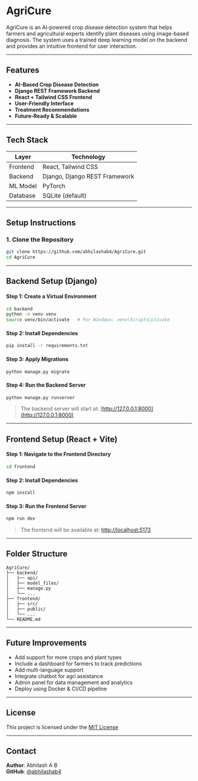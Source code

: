 
# AgriCure

AgriCure is an AI-powered crop disease detection system that helps farmers and agricultural experts identify plant diseases using image-based diagnosis. The system uses a trained deep learning model on the backend and provides an intuitive frontend for user interaction.

---

## Features

- **AI-Based Crop Disease Detection**
- **Django REST Framework Backend**
- **React + Tailwind CSS Frontend**
- **User-Friendly Interface**
- **Treatment Recommendations**
- **Future-Ready & Scalable**

---

## Tech Stack

| Layer      | Technology                   |
|------------|-------------------------------|
| Frontend   | React, Tailwind CSS           |
| Backend    | Django, Django REST Framework |
| ML Model   | PyTorch                       |
| Database   | SQLite (default)              |

---

## Setup Instructions

### 1. Clone the Repository

```bash
git clone https://github.com/abhilashab4/AgriCure.git
cd AgriCure
```

---

## Backend Setup (Django)

#### Step 1: Create a Virtual Environment

```bash
cd backend
python -m venv venv
source venv/bin/activate   # For Windows: venv\Scriptsctivate
```

#### Step 2: Install Dependencies

```bash
pip install -r requirements.txt
```

#### Step 3: Apply Migrations

```bash
python manage.py migrate
```

#### Step 4: Run the Backend Server

```bash
python manage.py runserver
```

> The backend server will start at: [http://127.0.0.1:8000](http://127.0.0.1:8000)

---

## Frontend Setup (React + Vite)

#### Step 1: Navigate to the Frontend Directory

```bash
cd frontend
```

#### Step 2: Install Dependencies

```bash
npm install
```

#### Step 3: Run the Frontend Server

```bash
npm run dev
```

> The frontend will be available at: [http://localhost:5173](http://localhost:5173)

---

## Folder Structure

```
AgriCure/
├── backend/
│   ├── api/
│   ├── model_files/
│   ├── manage.py
│   └── ...
├── frontend/
│   ├── src/
│   ├── public/
│   └── ...
└── README.md
```

---

## Future Improvements

- Add support for more crops and plant types
- Include a dashboard for farmers to track predictions
- Add multi-language support
- Integrate chatbot for agri assistance
- Admin panel for data management and analytics
- Deploy using Docker & CI/CD pipeline

---

## License

This project is licensed under the [MIT License](LICENSE)

---

## Contact

**Author**: Abhilash A B  
**GitHub**: [@abhilashab4](https://github.com/abhilashab4)
